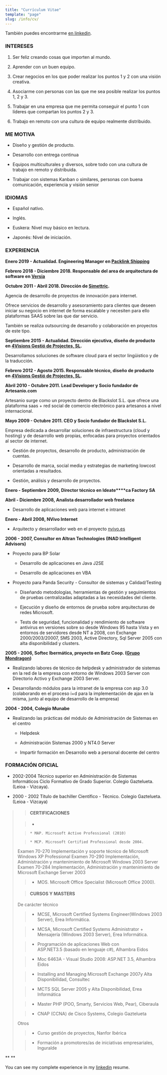 ```yaml
---
title: "Currículum Vitae"
template: "page"
slug: /info/cv/
---
```


También puedes encontrarme [en linkedin](http://linkedin.com/in/asier).


### 




### INTERESES





 	
  1. Ser feliz creando cosas que importen al mundo.

 	
  2. Aprender con un buen equipo.

 	
  3. Crear negocios en los que poder realizar los puntos 1 y 2 con una visión creativa.

 	
  4. Asociarme con personas con las que me sea posible realizar los puntos 1, 2 y 3.

 	
  5. Trabajar en una empresa que me permita conseguir el punto 1 con líderes que compartan los puntos 2 y 3.

 	
  6. Trabajo en remoto con una cultura de equipo realmente distribuido.




### ME MOTIVA





 	
  * Diseño y gestión de producto.

 	
  * Desarrollo con entrega continua

 	
  * Equipos multiculturales y diversos, sobre todo con una cultura de trabajo en remoto y distribuida.

 	
  * Trabajar con sistemas Kanban o similares, personas con buena comunicación, experiencia y visión senior




### IDIOMAS





 	
  * Español nativo.

 	
  * Inglés.

 	
  * Euskera: Nivel muy básico en lectura.

 	
  * Japonés: Nivel de iniciación.




### EXPERIENCIA


**Enero 2019 - Actualidad. Engineering Manager en [Packlink Shipping](https://packlink.com)**  

**Febrero 2018 - Diciembre 2018. Responsable del area de arquitectura de software en [Versia](https://www.versia.com/)**  

**Octubre 2011 - Abril 2018. Dirección de [Simettric](http://simettric.com).**

Agencia de desarrollo de proyectos de innovación para internet.

Ofrece servicios de desarrollo y asesoramiento para clientes que deseen iniciar su negocio en internet de forma escalable y necesiten para ello plataformas SAAS sobre las que dar servicio.

También se realiza outsourcing de desarrollo y colaboración en proyectos de este tipo.

**Septiembre 2015 - Actualidad. Dirección ejecutiva, diseño de producto en [4Visions Gestió de Projectes, SL](http://4visionsmanager.com).**

Desarrollamos soluciones de software cloud para el sector lingüistico y de la traducción.

**Febrero 2012 - Agosto 2015. Responsable técnico, diseño de producto en [4Visions Gestió de Projectes, SL](http://4visionsmanager.com).**

**Abril 2010 - Octubre 2011. Lead Developer y Socio fundador de Artesanio.com**

Artesanio surge como un proyecto dentro de Blackslot S.L. que ofrece una plataforma saas + red social de comercio electrónico para artesanos a nivel internacional.

**Mayo 2009 - Octubre 2011. CEO y Socio fundador de Blackslot S.L.**

Empresa dedicada a desarrollar soluciones de infraestructura (cloud y hosting) y de desarrollo web propias, enfocadas para proyectos orientados al sector de internet.



 	
  * Gestión de proyectos, desarrollo de producto, administración de cuentas.

 	
  * Desarrollo de marca, social media y estrategias de marketing lowcost orientadas a resultados.

 	
  * Gestión, análisis y desarrollo de proyectos.


**Enero - Septiembre 2009, Director técnico en Ideate****ca Factory SA**

**Abril - Diciembre 2008, Analista desarrollador web freelance**



 	
  * Desarrollo de aplicaciones web para internet e intranet


**Enero - Abril 2008, NVivo Internet**



 	
  * Arquitecto y desarrollador web en el proyecto [nvivo.es](http://www.nvivo.es)


**2006 - 2007, Consultor en Altran Technologies (INAD Intelligent Advisors)**



 	
  * Proyecto para BP Solar

 	
    * Desarrollo de aplicaciones en Java J2SE

 	
    * Desarrollo de aplicaciones en VBA






 	
  * Proyecto para Panda Security - Consultor de sistemas y Calidad/Testing

 	
    * Diseñando metodologías, herramientas de gestión y seguimientos de pruebas centralizadas adaptadas a las necesidades del cliente.

 	
    * Ejecución y diseño de entornos de prueba sobre arquitecturas de redes Microsoft.

 	
    * Tests de seguridad, funcionalidad y rendimiento de software antivirus en versiones sobre so desde Windows 95 hasta Vista y en entornos de servidores desde NT a 2008, con Exchange 2000/2003/20007, SMS 2003, Active Directory, Sql Server 2005 con alta disponibilidad y clusters.





**2005 - 2006, Softec Ibermática, proyecto en Batz Coop. ([Grupo Mondragon](http://es.wikipedia.org/wiki/Corporaci%C3%B3n_Mondragon))**



 	
  * Realizando labores de técnico de helpdesk y administrador de sistemas en la red de la empresa con entorno de Windows 2003 Server con Directorio Activo y Exchange 2003 Server.

 	
  * Desarrollando módulos para la intranet de la empresa con asp 3.0 (colaborando en el proceso i+d para la implementación de ajax en la misma, junto al equipo de desarrollo de la empresa)


**2004 - 2004, Colegio Munabe**



 	
  * Realizando las prácticas del módulo de Administración de Sistemas en el centro

 	
    * Helpdesk

 	
    * Administración Sistemas 2000 y NT4.0 Server

 	
    * Impartir formación en Desarrollo web a personal docente del centro







### FORMACIÓN OFICIAL





 	
  * 2002-2004 Técnico superior en Administración de Sistemas Informáticos
Ciclo Formativo de Grado Superior. Colegio Gaztelueta. (Leioa - Vizcaya).

 	
  * 2000 - 2002 Título de bachiller Científico - Técnico. Colegio Gaztelueta. (Leioa - Vizcaya)




<blockquote>

> 
> #### CERTIFICACIONES
> 
> 

> 
> 
 	
>   * 

 	
>     * MAP. Microsoft Active Professional (2010)
> 
 	
>     * MCP. Microsoft Certified Professional desde 2004.
> 


> 

Examen 70-270 Implementación y soporte técnico de Microsoft Windows XP Professional
Examen 70-290 Implementación, Administración y mantenimiento de Microsoft Windows 2003 Server
Examen 70-284 Implementación, Administración y mantenimiento de Microsoft Exchange Server 2003

 	
>   * MOS. Microsoft Office Specialist (Microsoft Office 2000).
> 


> 
> #### CURSOS Y MASTERS
> 
> 
De carácter técnico

> 
> 
 	
>   * MCSE, Microsoft Certified Systems Engineer(Windows 2003 Server), Erea Informática.
> 
 	
>   * MCSA, Microsoft Certified Systems Administrator + Mensajería (Windows 2003 Server), Erea Informática.
> 


 	
>   * Programación de aplicaciones Web con ASP.NET3.5 (basado en lenguaje c#), Alhambra Eidos
> 
 	
>   * Moc 6463A - Visual Studio 2008: ASP.NET 3.5, Alhambra Eidos
> 
 	
>   * Installing and Managing Microsoft Exchange 2007y Alta Disponibilidad, Consultec
> 
 	
>   * MCTS SQL Server 2005 y Alta Disponibilidad, Erea Informática
> 
 	
>   * Master PHP (POO, Smarty, Servicios Web, Pear), Ciberaula
> 
 	
>   * CNAP (CCNA) de Cisco Systems, Colegio Gaztelueta
> 

Otros

> 
> 
 	
>   * Curso gestión de proyectos, Nanfor Ibérica
> 
 	
>   * Formación a promotores/as de iniciativas empresariales, Inguralde
> 

</blockquote>


**
**

You can see my complete experience in my [linkedin](http://linkedin.com/in/asier) resume.


